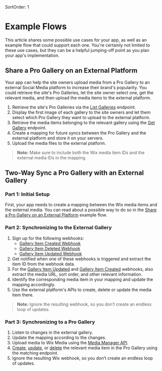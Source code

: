 SortOrder: 1
# Example Flows

This article shares some possible use cases for your app, as well as an example flow that could support each one. You're certainly not limited to these use cases, but they can be a helpful jumping-off point as you plan your app's implementation.

## Share a Pro Gallery on an External Platform

Your app can help the site owners upload media from a Pro Gallery to an external Social Media platform to increase their brand's popularity. You could retrieve the site's Pro Galleries, let the site owner select one, get the relevant media, and then upload the media items to the external platform.

1. Retrieve the site's Pro Galleries via the [List Galleries](https://dev.wix.com/api/rest/site-content/pro-gallery/list-galleries) endpoint.
2. Display the first image of each gallery to the site owners and let them select which Pro Gallery they want to upload to the external platform.
3. Retrieve the media items belonging to the relevant gallery using the [Get Gallery](https://dev.wix.com/api/rest/site-content/pro-gallery/get-gallery) endpoint.
4. Create a mapping for future syncs between the Pro Gallery and the external platform and store it on your servers.
5. Upload the media files to the external platform.

> **Note:** Make sure to include both the Wix media item IDs and the external media IDs in the mapping.

## Two-Way Sync a Pro Gallery with an External Gallery

### Part 1: Initial Setup

First, your app needs to create a mapping between the Wix media items and the external media. You can read about a possible way to do so in the [Share a Pro Gallery on an External Platform](#share-a-pro-gallery-on-an-external-platform "Share a Pro Gallery on an External Platform example flow") example flow.

### Part 2: Synchronizing to the External Gallery

1. Sign up for the following webhooks:
    + [Gallery Item Created Webhook](https://dev.wix.com/api/rest/site-content/pro-gallery/gallery-item-created-webhook)
    + [Gallery Item Deleted Webhook](https://dev.wix.com/api/rest/site-content/pro-gallery/gallery-item-deleted-webhook)
    + [Gallery Item Updated Webhook](https://dev.wix.com/api/rest/site-content/pro-gallery/gallery-item-updated-webhook)
2. Get notified when one of these webhooks is triggered and extract the item ID from the webhook data.
3. For the [Gallery Item Updated](https://dev.wix.com/api/rest/site-content/pro-gallery/gallery-item-updated-webhook) and [Gallery Item Created](https://dev.wix.com/api/rest/site-content/pro-gallery/gallery-item-created-webhook) webhooks, also extract the media URL, sort order, and other relevant information.
4. Identify the corresponding media item in your mapping and update the mapping accordingly.
5. Use the external platform's APIs to create, delete or update the media item there.

> **Note:** Ignore the resulting webhook, so you don’t create an endless loop of updates.

### Part 3: Synchronizing to a Pro Gallery

1. Listen to changes in the external gallery.
2. Update the mapping according to the changes.
3. Upload media to Wix Media using the [Media Manager API](https://dev.wix.com/api/rest/media/media-manager).
4. [Create](https://dev.wix.com/api/rest/site-content/pro-gallery/create-gallery-item), [update](https://dev.wix.com/api/rest/site-content/pro-gallery/update-gallery-item), or [delete](https://dev.wix.com/api/rest/site-content/pro-gallery/delete-gallery-item) the relevant media item in the Pro Gallery using the matching endpoint.
5. Ignore the resulting Wix webhook, so you don’t create an endless loop of updates.

